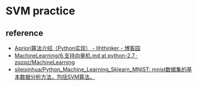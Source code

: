 # SVM practice

## reference

- [Apriori算法介绍（Python实现） - llhthinker - 博客园]( https://www.cnblogs.com/llhthinker/p/6719779.html )
- [MachineLearning/6.支持向量机.md at python-2.7 · zqzqz/MachineLearning]( https://github.com/zqzqz/MachineLearning/blob/python-2.7/docs/6.%E6%94%AF%E6%8C%81%E5%90%91%E9%87%8F%E6%9C%BA.md )
- [sileixinhua/Python_Machine_Learning_Sklearn_MNIST: mnist数据集的基本数据分析方法，包括SVM算法。]( https://github.com/sileixinhua/Python_Machine_Learning_Sklearn_MNIST )